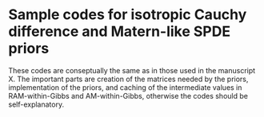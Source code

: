 # Sample codes for isotropic Cauchy difference and Matern-like SPDE priors

These codes are conseptually the same as in those used in the manuscript X. The important parts are creation of the matrices needed by the priors, implementation of the priors, and caching of the intermediate values in RAM-within-Gibbs and AM-within-Gibbs, otherwise the codes should be self-explanatory.
